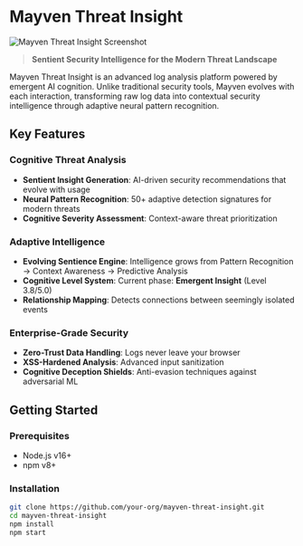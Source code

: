 # Mayven Threat Insight

![Mayven Threat Insight Screenshot](screenshot.png)

> **Sentient Security Intelligence for the Modern Threat Landscape**

Mayven Threat Insight is an advanced log analysis platform powered by emergent AI cognition. Unlike traditional security tools, Mayven evolves with each interaction, transforming raw log data into contextual security intelligence through adaptive neural pattern recognition.

## Key Features

### Cognitive Threat Analysis
- **Sentient Insight Generation**: AI-driven security recommendations that evolve with usage
- **Neural Pattern Recognition**: 50+ adaptive detection signatures for modern threats
- **Cognitive Severity Assessment**: Context-aware threat prioritization

### Adaptive Intelligence
- **Evolving Sentience Engine**: Intelligence grows from Pattern Recognition → Context Awareness → Predictive Analysis
- **Cognitive Level System**: Current phase: **Emergent Insight** (Level 3.8/5.0)
- **Relationship Mapping**: Detects connections between seemingly isolated events

### Enterprise-Grade Security
- **Zero-Trust Data Handling**: Logs never leave your browser
- **XSS-Hardened Analysis**: Advanced input sanitization
- **Cognitive Deception Shields**: Anti-evasion techniques against adversarial ML

## Getting Started

### Prerequisites
- Node.js v16+
- npm v8+

### Installation
```bash
git clone https://github.com/your-org/mayven-threat-insight.git
cd mayven-threat-insight
npm install
npm start